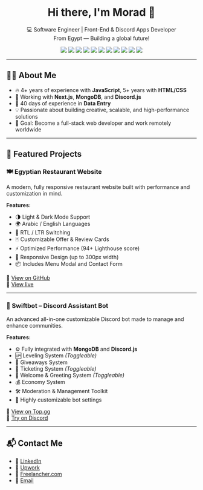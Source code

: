 <h1 align="center">Hi there, I'm Morad 👋</h1>
<p align="center">
  💻 Software Engineer | Front-End & Discord Apps Developer  
  <br>
  From Egypt — Building a global future!
</p>

<p align="center">
  <img src="https://img.shields.io/badge/-HTML5-E34F26?style=for-the-badge&logo=html5&logoColor=white" />
  <img src="https://img.shields.io/badge/-CSS3-1572B6?style=for-the-badge&logo=css3&logoColor=white" />
  <img src="https://img.shields.io/badge/-JavaScript-F7DF1E?style=for-the-badge&logo=javascript&logoColor=black" />
  <img src="https://img.shields.io/badge/-Next.js-000000?style=for-the-badge&logo=nextdotjs&logoColor=white" />
  <img src="https://img.shields.io/badge/-MongoDB-47A248?style=for-the-badge&logo=mongodb&logoColor=white" />
  <img src="https://img.shields.io/badge/-Discord.js-5865F2?style=for-the-badge&logo=discord&logoColor=white" />
  <img src="https://img.shields.io/badge/-Tailwind_CSS-38B2AC?style=for-the-badge&logo=tailwind-css&logoColor=white" />
  <img src="https://img.shields.io/badge/-Git-F05032?style=for-the-badge&logo=git&logoColor=white" />
  <img src="https://img.shields.io/badge/-GitHub-181717?style=for-the-badge&logo=github&logoColor=white" />
  <img src="https://img.shields.io/badge/-REST_API-00ADD8?style=for-the-badge&logo=graphql&logoColor=white" />
  <img src="https://img.shields.io/badge/-VS_Code-007ACC?style=for-the-badge&logo=visual-studio-code&logoColor=white" />
</p>

---

## 👨‍💻 About Me

- 🔥 4+ years of experience with **JavaScript**, 5+ years with **HTML/CSS**
- 🚀 Working with **Next.js**, **MongoDB**, and **Discord.js**
- 💼 40 days of experience in **Data Entry**
- 💡 Passionate about building creative, scalable, and high-performance solutions
- 🎯 Goal: Become a full-stack web developer and work remotely worldwide

---

## 🌟 Featured Projects

### 🍽️ Egyptian Restaurant Website

A modern, fully responsive restaurant website built with performance and customization in mind.

**Features:**
- 🌗 Light & Dark Mode Support
- 🌍 Arabic / English Languages
- 🔄 RTL / LTR Switching
- 🃏 Customizable Offer & Review Cards
- ⚡ Optimized Performance (94+ Lighthouse score)
- 📱 Responsive Design (up to 300px width)
- 📦 Includes Menu Modal and Contact Form

🔗 [View on GitHub](https://github.com/moradezzat/SEC-Restaurant)  
🔗 [View live](https://ssec.vercel.app)

---

### 🤖 Swiftbot – Discord Assistant Bot

An advanced all-in-one customizable Discord bot made to manage and enhance communities.

**Features:**
- ⚙️ Fully integrated with **MongoDB** and **Discord.js**
- 🆙 Leveling System *(Toggleable)*
- 🎉 Giveaways System
- 🎫 Ticketing System *(Toggleable)*
- 👋 Welcome & Greeting System *(Toggleable)*
- 💰 Economy System
- 🛠️ Moderation & Management Toolkit
- 🔧 Highly customizable bot settings

🔗 [View on Top.gg](https://top.gg/bot/911221769627660298)  
🔗 [Try on Discord](https://discord.gg/TZxcHbDRM5)

---

## 📬 Contact Me
* 💼 [LinkedIn](https://www.linkedin.com/in/morad-ezzat-57b12135a/)
* 💼 [Upwork](https://www.upwork.com/freelancers/~01110e22bbbd41d224)
* 💼 [Freelancher.com](https://www.freelancer.com/u/moradezzat)
* 📧 [Email](mradalshymy426@gmail.com)
